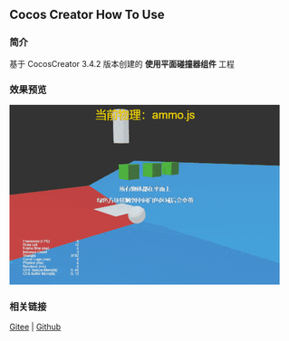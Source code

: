 ## Cocos Creator How To Use

### 简介

基于 CocosCreator 3.4.2 版本创建的 **使用平面碰撞器组件** 工程

### 效果预览
![image](../../gif/202203/2022030427.gif)

### 相关链接
[Gitee](https://gitee.com/mirrors_cocos-creator/example-3d/blob/master/physics-3d/assets/cases/scenes) | [Github](https://github.com/cocos-creator/example-3d/blob/master/physics-3d/assets/cases/scenes)